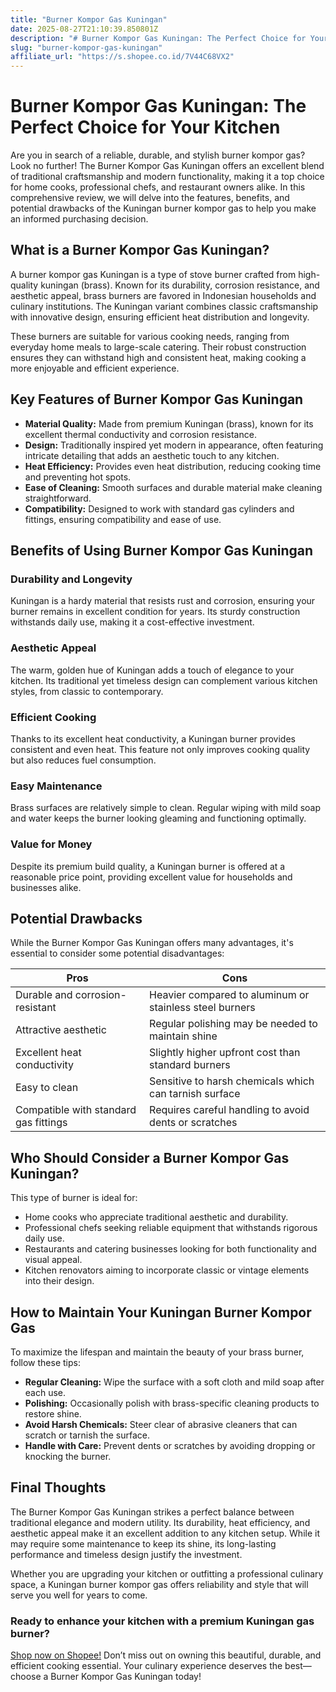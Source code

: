 ```yaml
---
title: "Burner Kompor Gas Kuningan"
date: 2025-08-27T21:10:39.850801Z
description: "# Burner Kompor Gas Kuningan: The Perfect Choice for Your Kitchen..."
slug: "burner-kompor-gas-kuningan"
affiliate_url: "https://s.shopee.co.id/7V44C68VX2"
---
```

# Burner Kompor Gas Kuningan: The Perfect Choice for Your Kitchen

Are you in search of a reliable, durable, and stylish burner kompor gas? Look no further! The Burner Kompor Gas Kuningan offers an excellent blend of traditional craftsmanship and modern functionality, making it a top choice for home cooks, professional chefs, and restaurant owners alike. In this comprehensive review, we will delve into the features, benefits, and potential drawbacks of the Kuningan burner kompor gas to help you make an informed purchasing decision.

## What is a Burner Kompor Gas Kuningan?

A burner kompor gas Kuningan is a type of stove burner crafted from high-quality kuningan (brass). Known for its durability, corrosion resistance, and aesthetic appeal, brass burners are favored in Indonesian households and culinary institutions. The Kuningan variant combines classic craftsmanship with innovative design, ensuring efficient heat distribution and longevity.

These burners are suitable for various cooking needs, ranging from everyday home meals to large-scale catering. Their robust construction ensures they can withstand high and consistent heat, making cooking a more enjoyable and efficient experience.

## Key Features of Burner Kompor Gas Kuningan

- **Material Quality:** Made from premium Kuningan (brass), known for its excellent thermal conductivity and corrosion resistance.
- **Design:** Traditionally inspired yet modern in appearance, often featuring intricate detailing that adds an aesthetic touch to any kitchen.
- **Heat Efficiency:** Provides even heat distribution, reducing cooking time and preventing hot spots.
- **Ease of Cleaning:** Smooth surfaces and durable material make cleaning straightforward.
- **Compatibility:** Designed to work with standard gas cylinders and fittings, ensuring compatibility and ease of use.

## Benefits of Using Burner Kompor Gas Kuningan

### Durability and Longevity

Kuningan is a hardy material that resists rust and corrosion, ensuring your burner remains in excellent condition for years. Its sturdy construction withstands daily use, making it a cost-effective investment.

### Aesthetic Appeal

The warm, golden hue of Kuningan adds a touch of elegance to your kitchen. Its traditional yet timeless design can complement various kitchen styles, from classic to contemporary.

### Efficient Cooking

Thanks to its excellent heat conductivity, a Kuningan burner provides consistent and even heat. This feature not only improves cooking quality but also reduces fuel consumption.

### Easy Maintenance

Brass surfaces are relatively simple to clean. Regular wiping with mild soap and water keeps the burner looking gleaming and functioning optimally.

### Value for Money

Despite its premium build quality, a Kuningan burner is offered at a reasonable price point, providing excellent value for households and businesses alike.

## Potential Drawbacks

While the Burner Kompor Gas Kuningan offers many advantages, it's essential to consider some potential disadvantages:

| Pros | Cons |
|--------|---------|
| Durable and corrosion-resistant | Heavier compared to aluminum or stainless steel burners |
| Attractive aesthetic | Regular polishing may be needed to maintain shine |
| Excellent heat conductivity | Slightly higher upfront cost than standard burners |
| Easy to clean | Sensitive to harsh chemicals which can tarnish surface |
| Compatible with standard gas fittings | Requires careful handling to avoid dents or scratches |

## Who Should Consider a Burner Kompor Gas Kuningan?

This type of burner is ideal for:

- Home cooks who appreciate traditional aesthetic and durability.
- Professional chefs seeking reliable equipment that withstands rigorous daily use.
- Restaurants and catering businesses looking for both functionality and visual appeal.
- Kitchen renovators aiming to incorporate classic or vintage elements into their design.

## How to Maintain Your Kuningan Burner Kompor Gas

To maximize the lifespan and maintain the beauty of your brass burner, follow these tips:

- **Regular Cleaning:** Wipe the surface with a soft cloth and mild soap after each use.
- **Polishing:** Occasionally polish with brass-specific cleaning products to restore shine.
- **Avoid Harsh Chemicals:** Steer clear of abrasive cleaners that can scratch or tarnish the surface.
- **Handle with Care:** Prevent dents or scratches by avoiding dropping or knocking the burner.

## Final Thoughts

The Burner Kompor Gas Kuningan strikes a perfect balance between traditional elegance and modern utility. Its durability, heat efficiency, and aesthetic appeal make it an excellent addition to any kitchen setup. While it may require some maintenance to keep its shine, its long-lasting performance and timeless design justify the investment.

Whether you are upgrading your kitchen or outfitting a professional culinary space, a Kuningan burner kompor gas offers reliability and style that will serve you well for years to come.

### Ready to enhance your kitchen with a premium Kuningan gas burner? 

[Shop now on Shopee!](https://s.shopee.co.id/7V44C68VX2) Don’t miss out on owning this beautiful, durable, and efficient cooking essential. Your culinary experience deserves the best—choose a Burner Kompor Gas Kuningan today!